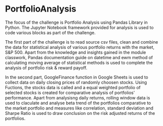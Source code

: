 # PortfolioAnalysis

The focus of the challenge is Portfolio Analysis using Pandas Library in Python. The Jupyter Notebook framework provided for analysis is used to code various blocks as part of the challenge.

The first part of the challenge is to read source csv files, clean and combine the data for statistical analysis of various portfolio returns with the market, S&P 500. Apart from the knowledge and insights gained in the module classwork, Pandas documentation guide on datetime and ewm method of calculating moving average of statistical methods is used to complete the analysis of portfolio risk & reward payoff.

In the second part, GoogleFinance function in Google Sheets is used to collect data on daily closing prices of randomly choosen stocks. Using Fuctions, the stocks data is called and a equal weighted portfolio of selected stocks is created for comparative analysis of portfolios' performance. Apart from analysisng daily returns, rolling window data is used to claculate and analyse beta trend of the portfolios comparative to the market portfolio and measures like correlation, standard deviation and Sharpe Ratio is used to draw conclusion on the risk adjusted returns of the portfolios.
